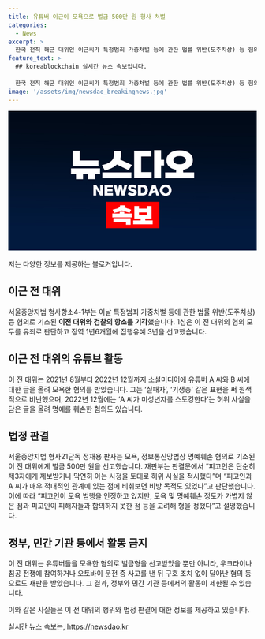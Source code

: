 ```yaml
---
title: 유튜버 이근이 모욕으로 벌금 500만 원 형사 처벌
categories:
  - News
excerpt: >
  한국 전직 해군 대위인 이근씨가 특정범죄 가중처벌 등에 관한 법률 위반(도주치상) 등 혐의로 기소된 후 항소심에서 무죄를 받았다. 또한 유튜버를 모욕한 혐의로 벌금형을 선고받았으며, 허위사실을 유포해 명예를 훼손한 혐의도 있다. 이에 대한 2심 재판이 진행 중이다. 또한 이씨는 우크라이나 침공 전쟁에 참여하고 오토바이 사고를 낸 후 구호조치 없이 달아난 혐의도 있다.
feature_text: >
  ## koreablockchain 실시간 뉴스 속보입니다.

  한국 전직 해군 대위인 이근씨가 특정범죄 가중처벌 등에 관한 법률 위반(도주치상) 등 혐의로 기소된 후 항소심에서 무죄를 받았다. 또한 유튜버를 모욕한 혐의로 벌금형을 선고받았으며, 허위사실을 유포해 명예를 훼손한 혐의도 있다. 이에 대한 2심 재판이 진행 중이다. 또한 이씨는 우크라이나 침공 전쟁에 참여하고 오토바이 사고를 낸 후 구호조치 없이 달아난 혐의도 있다.
image: '/assets/img/newsdao_breakingnews.jpg'
---
```


<p><img src="/assets/img/newsdao_breakingnews.jpg" alt="koreablockchain 속보" /></p>

<p>저는 다양한 정보를 제공하는 블로거입니다. </p>

<h2 data-ke-size="size26">이근 전 대위</h2>

<p>서울중앙지법 형사항소4-1부는 이날 특정범죄 가중처벌 등에 관한 법률 위반(도주치상) 등 혐의로 기소된 <b>이전 대위와 검찰의 항소를 기각</b>했습니다. 1심은 이 전 대위의 혐의 모두를 유죄로 판단하고 징역 1년6개월에 집행유예 3년을 선고했습니다.</p>

<h2 data-ke-size="size26">이근 전 대위의 유튜브 활동</h2>

<p>이 전 대위는 2021년 8월부터 2022년 12월까지 소셜미디어에 유튜버 A 씨와 B 씨에 대한 글을 올려 모욕한 혐의를 받았습니다. 그는 ‘실패자’, ‘기생충’ 같은 표현을 써 원색적으로 비난했으며, 2022년 12월에는 ‘A 씨가 미성년자를 스토킹한다’는 허위 사실을 담은 글을 올려 명예를 훼손한 혐의도 있습니다. </p>

<h2 data-ke-size="size26">법정 판결</h2>

<p>서울중앙지법 형사21단독 정재용 판사는 모욕, 정보통신망법상 명예훼손 혐의로 기소된 이 전 대위에게 벌금 500만 원을 선고했습니다. 재판부는 판결문에서 “피고인은 단순히 제3자에게 제보받거나 막연히 아는 사정을 토대로 허위 사실을 적시했다”며 “피고인과 A 씨가 매우 적대적인 관계에 있는 점에 비춰보면 비방 목적도 있었다”고 판단했습니다. 이에 따라 “피고인이 모욕 범행을 인정하고 있지만, 모욕 및 명예훼손 정도가 가볍지 않은 점과 피고인이 피해자들과 합의하지 못한 점 등을 고려해 형을 정했다”고 설명했습니다.</p>

<h2 data-ke-size="size26">정부, 민간 기관 등에서 활동 금지</h2>

<p>이 전 대위는 유튜버들을 모욕한 혐의로 벌금형을 선고받았을 뿐만 아니라, 우크라이나 침공 전쟁에 참여하거나 오토바이 운전 중 사고를 낸 뒤 구호 조치 없이 달아난 혐의 등으로도 재판을 받았습니다. 그 결과, 정부와 민간 기관 등에서의 활동이 제한될 수 있습니다.</p>

<p>이와 같은 사실들은 이 전 대위의 행위와 법정 판결에 대한 정보를 제공하고 있습니다.</p>
실시간 뉴스 속보는, <a href="https://newsdao.kr" rel="dofollow">https://newsdao.kr</a>


